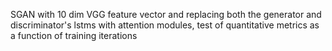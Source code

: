 SGAN with 10 dim VGG feature vector and replacing both the generator and discriminator's lstms with attention modules, test of quantitative metrics as a function of training iterations
